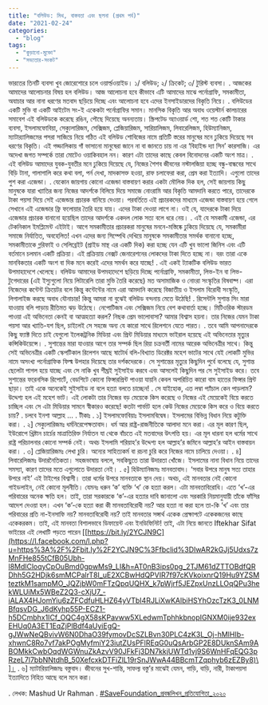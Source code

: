 ```yaml
---
title: "বলিউড: মিথ, বাস্তবতা এবং ছলনা (প্রথম পর্ব)"
date: "2021-02-24"
categories: 
  - "blog"
tags: 
  - "কুড়ানো-মুক্তো"
  - "সভ্যতার-সংকট"
---
```


ভারতের তিনটি ব্যবসা খুব জোরেশোরে চলে ওয়ার্ল্ডওয়াইড। ১/ বলিউড; ২/ ক্রিকেট; ৩/ টুরিস্ট ব্যবসা। . আজকের আমাদের আলোচনার বিষয় হল বলিউড। আজ আলোচনা হবে কীভাবে এটি আমাদের মাঝে পর্নোগ্রাফি, সমকামীতা, অযাচার আর নানা ধরণের মতবাদ ছড়িয়ে দিচ্ছে এবং আলোচনা হবে এদের ইনসাইডারদের বিকৃতি নিয়ে। . বলিউডের একটি মুভি বা একটি আইটেম সং-ই একেকটা পর্নোগ্রাফির সমান। মানসিক বিকৃতি আর অবাধ ওয়েস্টার্ন কালচারের সমাবেশ এই বলিউডকে করেছে রঙিন, পৌছে দিয়েছে অনন্যতায়। স্ক্রিপটেড অ্যাওয়ার্ড শো, শত শত কোটি টাকার ব্যবসা, ইসলামফোবিয়া, সেক্যুলারিজম, সেক্সিজম, প্লেজিয়ারিজম, সারিয়ালিজম, লিবারেলিজম, হিউম্যানিজম, ম্যাটার‍্যালিজমের পসরা সাজিয়ে নিয়ে গঠিত এই বলিউড শোবিজের নামে প্রতিটি স্তরের মানুষের মনে ঢুকিয়ে দিয়েছে সব ধরণের বিকৃতি। এই গড্ডালিকায় গাঁ ভাসানো মানুষেরা জানে না বা জানতে চায় না এর ‘বিহাইন্ড দ্যা সিন’ কারসাজি। এর অদেখা জগত সম্পর্কে তারা মোটেও ওয়াকিবহাল নন। কারণ এটা তাদের কাছে কেবল বিনোদনের একটি অংশ মাত্র। . এই বলিউড আমাদের যুবক-যুবতীর মনে ঢুকিয়ে দিয়েছে যে, নিজের শৈশব জীবনের নস্টালজিয়া হচ্ছে বন্ধু-বান্ধবের সাথে বিড়ি টানা, গালাগালি করে কথা বলা, পর্ন দেখা, মাদকাসক্ত হওয়া, রাফ চলাফেরা করা, প্রেম করা ইত্যাদি। এগুলো তাদের পুশ করা এজেন্ডা। . যেকোন জায়গায় কোনো এজেন্ডা বাস্তবায়ণ করার একটা মৌলিক দিক হল, সেই জায়গায় কিছু মানুষকে যারা খ্যাতির জন্য নিজের আদর্শকে বিলিয়ে দিয়ে সমাজে নোংরামি আর বিকৃতি আমদানি করতে পারে, তাদেরকে টাকা পয়সা দিয়ে সেই এজেন্ডার প্রচারক বানিয়ে দেওয়া। পরবর্তিতে এই প্রচারকদের মাধ্যমে এজেন্ডা বাস্তবায়ণ হয়ে গেলে সেখানে এই এজেন্ডার ফ্রি ফলোয়ার তৈরি হয়ে যায়। এদের টাকা দেওয়া লাগে না। ওই যে, যাদেরকে টাকা দিয়ে এজেন্ডার প্রচারক বানানো হয়েছিল তাদের আদর্শকে একদল লোক সত্য বলে ধরে নেয়। . এই যে সমকামী এজেন্ডা, এর টেকনিকাল ইমপ্লিমেন্ট এইটাই। আগে সমকামীতার প্রচারকরা মানুষের মননে-মস্তিষ্কে ঢুকিয়ে দিয়েছে যে, সমকামীরা সমাজে নির্যাতিত, অবহেলিত! এখন এদের জন্য সিম্পেথি দেখিয়ে মানুষকে সমকামীতার সমর্থক বানানো হচ্ছে, সমকামীতাকে গ্লরিফাই ও সেলিব্রেইট (প্রাইড মান্থ এর একটি দিক) করা হচ্ছে যেন এটি খুব ভালো জিনিস এবং এটি বর্তমানে চলমান একটি প্রক্রিয়া। এই প্রক্রিয়ায় নেক্সট জেনারেশনের লোকদের টাকা দিতে হচ্ছে না। বরং তারা একে মানবিকতার একটি অংশ বা দিক মনে করেই এদের সমর্থন করে যাচ্ছে! . এই একই ট্যাকটিক বলিউড ভারত উপমাহাদেশে খেলেছে। বলিউড আমাদের উপমহাদেশে ছড়িয়ে দিচ্ছে পর্নোগ্রাফি, সমকামীতা, লিভ-ইন বা লিভ-টুগেদারের (এই ইস্যুগুলো নিয়ে লিটারেলি তারা মুভি তৈরি করেছে) মত অসামাজিক ও নোংরা সংস্কৃতির বিষবাষ্প। এরা নিজেদের কন্টেন্ট ক্রিয়েটর বলে কিন্তু কন্টেন্টের নামে এরা আমদানি করেছে বিজাতীয় ও ইসলাম বিরোধী সংস্কৃতি, লিগালাইজ করছে অবাধ যৌনাচার! কিন্তু আমরা না বুঝেই বলিউড বন্দনায় মেতে উঠেছি! . রিসেন্টলি সুশান্ত সিং মারা যাওয়ায় বলি পাড়ায় রীতিমত ঝড় উঠেছে। নেপোটিজম এবং সেক্সিজম নিয়ে বেশ কথাবার্তা হচ্ছে। মিটিওরিক স্টারডম পাওয়া এই অভিনেতা কেনই বা আত্মহত্যা করল? নিছক প্রেম ভালোবাসা? আমার বিশ্বাস হয়না। তার নিজের যেমন টাকা পয়সা আর খ্যাতি-যশ ছিল, চাইলেই সে সহজে অন্য যে কারো সাথে রিলেশনে যেতে পারত। . তবে আমি আপনাদেরকে কিছু ফ্যাক্ট দিতে চাই যেগুলো ইলেকট্রনিক মিডিয়া এবং প্রিন্ট মিডিয়ার মাধ্যমে ভাইরাল হয়েছে এই অভিনেতার মৃত্যুর কন্সিকিউয়েন্সে। . সুশান্তের মারা যাওয়ার আগে তার সম্পর্ক ছিল রিয়া চক্রবর্তী নামের আরেক অভিনেত্রীর সাথে। কিন্তু সেই অভিনেত্রীর একটি স্কেপটিকাল রিলেশন আছে ষাটোর্ধ বলি-বিখ্যাত ডিরেক্টর মহেশ ভাটের সাথে যেই লোকটি মুভির নামে অসংখ্য পর্নোগ্রাফিক ফিল্ম উপহার দিয়েছে তার দর্শকদেরকে। সে সুশান্তের মৃত্যুর কিছুদিন পুর্বে বলেছে যে, সুশান্ত ছেলেটা পাগল হয়ে যাচ্ছে এবং সে নাকি খুব শীঘ্রই সুইসাইড করবে এবং আসলেই কিছুদিন পর সে সুইসাইড করে। তবে সুশান্তের ফরেনসিক রিপোর্টে, বেডশিটে কোনো ফিঙ্গারপ্রিন্ট পাওয়া যায়নি কেবল অপরিচিত কারো বাম হাতের ফিঙ্গার প্রিন্ট ছাড়া। তাই একে অনেকেই সুইসাইড না বলে হত্যা বলতে চাচ্ছেন! . সে যাইহোক, এত লম্বা প্যাঁচাল কেন পাড়লাম? উদ্দেশ্য হল এই মহেশ ভাট। এই লোকটা তার নিজের বড় মেয়েকে কিস করেছে ও নিজের এই মেয়েকেই বিয়ে করতে চাচ্ছিল এবং সে এটা মিডিয়ার সামনে স্বীকারও করেছে! কতটা পার্ভাট হলে কেউ নিজের মেয়েকে কিস করে ও বিয়ে করতে চায়? . চলবে ইনশা আল্লাহ … . টীকাঃ . ১\] ইসলামফোবিয়াঃ ইসলামবিদ্বেষ। ইসলামের বিভিন্ন বিধান নিয়ে কটুক্তি করা। . ২\] সেক্যুলারিজমঃ ধর্মনিরেপেক্ষতাবাদ। ধর্ম আর রাষ্ট্র-রাজনীতিকে আলাদা মনে করা। এর মূল কারণ ছিল, ইউরোপে খ্রিষ্টান চার্চের মাত্রাতিরিক্ত নির্যাতন যা থেকে বাঁচতে এই মতবাদের উৎপত্তি হয়। এর মূল ধারনা হল ধর্মের সাথে রাষ্ট্র পরিচালনার কোনো সম্পর্ক নেই। অথচ ইসলামি শরিয়াহ’র উদ্দেশ্য হল আল্লাহ’র জমিনে আল্লাহ’র আইন বাস্তবায়ন করা। . ৩\] প্লেজিয়ারিজমঃ লেখা চুরি। অন্যের সাহিত্যকর্ম বা রচনা চুরি করে নিজের নামে চালিয়ে দেওয়া। . ৪\] লিবারেলিজমঃ উদারনৈতিকতা। সহজভাষায় বললে, সবকিছুতে তারা উদারতা খোঁজে। ইসলামের নানা বিধান নিয়ে তাদের সমস্যা, কারণ তাদের মতে এগুলোতে উদারতা নেই। . ৫\] হিউম্যানিজমঃ মানবতাবাদ। ‘সবার উপরে মানুষ সত্য তাহার উপরে নাই’ এই টাইপের বিশ্বাসী। তারা ধর্মের উপরে মানবতাকে স্থান দেয়। অথচ, এই মানবতার নেই কোনো গাইডলাইন, নেই কোনো মূলনীতি। যেমনঃ ধরুন ‘ক’ ব্যক্তি ‘খ’ কে হত্যা করল। এটা মানবতাবিরোধি। এতে ‘খ’-এর পরিবারের অনেক ক্ষতি হল। তাই, তারা সরকারকে ‘ক’-এর হত্যার দাবি জানালো এবং সরকারি নিয়মানুযায়ী তাঁকে ফাঁসির আদেশ দেওয়া হল। এখন ‘ক’-কে হত্যা করা কী মানবতাবিরোধী নয়? আর হত্যা না করা হলে তা-কি ‘খ’ এবং তার পরিবারের প্রতি না-ইনসাফি নয়? মানবতাবিরোধী নয়? তাই মানবতার সঙ্গার্থ একেক প্রেক্ষাপটে একেকজনের কাছে একেকরকম। তাই, এই মানবতা বিশালভাবে ডিফায়েন্ট এবং ইনডিফিনিট! তাই, এটা নিয়ে জানতে Iftekhar Sifat ভাইয়ের এই লেখাটি পড়তে পারেন \[[https://bit.ly/2YCJN9C](https://l.facebook.com/l.php?u=https%3A%2F%2Fbit.ly%2F2YCJN9C%3Ffbclid%3DIwAR2kGJj5Udxs7zMnFHe855tCfB05Ubh-l8MdlCloqyCpOuBmd0gpwMs9_LI&h=AT0nB3ips0pg_2TJM61dZTTOBdfQRDhh5G2HDjk6smMCPalrT8I_uE2XCBwHdQPVIR7f97cKVkoixnrQ19Hu9YZSMteztkM1sampMO_JQZjbW0mFTzQpqUQHX_k7pWjrf5JEZpxUnzLLOqQPu3hekWLUiMx5WBeZ2Q3-cXjU7_-iALAX4HJomYiu6zZFCdfuHLHZ64yVTbI4RJLiXwKAlbiHSYhOzcTzK3_0LNMBfqsvDG_J6dKyhp55P-ECZ1-h5DCmbhx1ICf_OQC4gX58sKPavww5XLedwmTphhkbnopIGNXM0ije932exEHUq0A3ET1EqZjPlBdf4aUyiEgQ-gJWwNeQBvivW6N0DhaO39fymovDcSZLBvn30PLC4zK3L_Oj-hMlHIb-xhwnC8Ro7vf7akPOgMyfmiY23iutZUsPFlREqG0uQsArbGP2E8DUknSAm9ABOMkkCwbOqdWGWnuZkAzvV90JFkFj3DN7kkjUWTd1vj9S6WnHFqEQG3pRzeL7l7bbNNtdhB_50XefcxkDTFiZlL19rSnJWwA44BBcmTZqphyb6zEZBy8)\]। . ৬\] ম্যাটারিয়ালিজমঃ বস্তুবাদ। জীবনের সুখ-শান্তি, সাফল্য বস্তু’র মাঝেই যেমন, গাড়ি, বাড়ি, নারী, টাকাপয়সা ইত্যাদিতে নিহিত আছে বলে মনে করা।

. লেখক: Mashud Ur Rahman . [#SaveFoundation\_প্রবন্ধলিখন\_প্রতিযোগিতা\_২০২০](https://business.facebook.com/hashtag/savefoundation_%E0%A6%AA%E0%A7%8D%E0%A6%B0%E0%A6%AC%E0%A6%A8%E0%A7%8D%E0%A6%A7%E0%A6%B2%E0%A6%BF%E0%A6%96%E0%A6%A8_%E0%A6%AA%E0%A7%8D%E0%A6%B0%E0%A6%A4%E0%A6%BF%E0%A6%AF%E0%A7%8B%E0%A6%97%E0%A6%BF%E0%A6%A4%E0%A6%BE_%E0%A7%A8%E0%A7%A6%E0%A7%A8%E0%A7%A6?source=feed_text&epa=HASHTAG&__xts__%5B0%5D=68.ARCWQz2V6j8II4ecRtCqeWkOdFYJgjHLIu8D9Cwfi9eQaL3W6INjVy5yqIGvYoN6ALcZQVm7AIqJvx6__FT5ZFE1hJmtZGRi2HrU5NZ1uUB7kmTNQ7ShHALjRbnXHPxo-ugMnOlg3wnMuI3I5XRyUOuL6pWThwBAJ52Cy2aGULgsB2d28B9lwoE0Wfu3dAvTZ_zzCVe00HUvgITAk-epnGiKR6zttVqc1bW02JEsCS5L19A8pO9HT5h0Y-V2QLd0w-wI5LQv4anzC-2bll4EIV1NM18psj7FgQ&__tn__=%2ANK-R)
